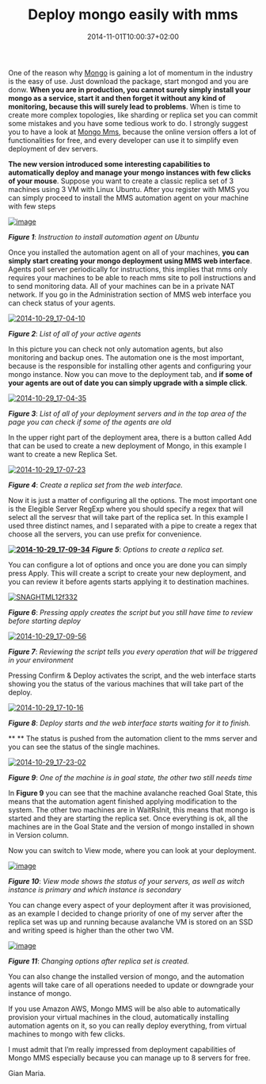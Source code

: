 ﻿---
title: "Deploy mongo easily with mms"
description: ""
date: 2014-11-01T10:00:37+02:00
draft: false
tags: [Mongo]
categories: [NoSql]
---
One of the reason why [Mongo](http://www.mongodb.org/) is gaining a lot of momentum in the industry is the easy of use. Just download the package, start mongod and you are donw.  **When you are in production, you cannot surely simply install your mongo as a service, start it and then forget it without any kind of monitoring, because this will surely lead to problems**. When is time to create more complex topologies, like sharding or replica set you can commit some mistakes and you have some tedious work to do. I strongly suggest you to have a look at [Mongo Mms](https://mms.mongodb.com), because the online version offers a lot of functionalities for free, and every developer can use it to simplify even deployment of dev servers.

 **The new version introduced some interesting capabilities to automatically deploy and manage your mongo instances with few clicks of your mouse**. Suppose you want to create a classic replica set of 3 machines using 3 VM with Linux Ubuntu. After you register with MMS you can simply proceed to install the MMS automation agent on your machine with few steps

[![image](https://www.codewrecks.com/blog/wp-content/uploads/2014/11/image_thumb.png "image")](https://www.codewrecks.com/blog/wp-content/uploads/2014/11/image.png)

 ***Figure 1***: *Instruction to install automation agent on Ubuntu*

Once you installed the automation agent on all of your machines,  **you can simply start creating your mongo deployment using MMS web interface**. Agents poll server periodically for instructions, this implies that mms only requires your machines to be able to reach mms site to poll instructions and to send monitoring data. All of your machines can be in a private NAT network. If you go in the Administration section of MMS web interface you can check status of your agents.

[![2014-10-29_17-04-10](https://www.codewrecks.com/blog/wp-content/uploads/2014/11/2014-10-29_17-04-10_thumb.jpg "2014-10-29_17-04-10")](https://www.codewrecks.com/blog/wp-content/uploads/2014/11/2014-10-29_17-04-10.jpg)

 ***Figure 2***: *List of all of your active agents*

In this picture you can check not only automation agents, but also monitoring and backup ones. The automation one is the most important, because is the responsible for installing other agents and configuring your mongo instance. Now you can move to the deployment tab, and **if some of your agents are out of date you can simply upgrade with a simple click**.

[![2014-10-29_17-04-35](https://www.codewrecks.com/blog/wp-content/uploads/2014/11/2014-10-29_17-04-35_thumb.jpg "2014-10-29_17-04-35")](https://www.codewrecks.com/blog/wp-content/uploads/2014/11/2014-10-29_17-04-35.jpg)

 ***Figure 3***: *List of all of your deployment servers and in the top area of the page you can check if some of the agents are old*

In the upper right part of the deployment area, there is a button called Add that can be used to create a new deployment of Mongo, in this example I want to create a new Replica Set.

[![2014-10-29_17-07-23](https://www.codewrecks.com/blog/wp-content/uploads/2014/11/2014-10-29_17-07-23_thumb.jpg "2014-10-29_17-07-23")](https://www.codewrecks.com/blog/wp-content/uploads/2014/11/2014-10-29_17-07-23.jpg)

 ***Figure 4***: *Create a replica set from the web interface.*

Now it is just a matter of configuring all the options. The most important one is the Elegible Server RegExp where you should specify a regex that will select all the servesr that will take part of the replica set. In this example I used three distinct names, and I separated with a pipe to create a regex that choose all the servers, you can use prefix for convenience.

 **[![2014-10-29_17-09-34](https://www.codewrecks.com/blog/wp-content/uploads/2014/11/2014-10-29_17-09-34_thumb.jpg "2014-10-29_17-09-34")](https://www.codewrecks.com/blog/wp-content/uploads/2014/11/2014-10-29_17-09-34.jpg)**  ***Figure 5***: *Options to create a replica set.*

You can configure a lot of options and once you are done you can simply press Apply. This will create a script to create your new deployment, and you can review it before agents starts applying it to destination machines.

[![SNAGHTML12f332](https://www.codewrecks.com/blog/wp-content/uploads/2014/11/SNAGHTML12f332_thumb.png "SNAGHTML12f332")](https://www.codewrecks.com/blog/wp-content/uploads/2014/11/SNAGHTML12f332.png)

 ***Figure 6***: *Pressing apply creates the script but you still have time to review before starting deploy*

[![2014-10-29_17-09-56](https://www.codewrecks.com/blog/wp-content/uploads/2014/11/2014-10-29_17-09-56_thumb.jpg "2014-10-29_17-09-56")](https://www.codewrecks.com/blog/wp-content/uploads/2014/11/2014-10-29_17-09-56.jpg)

 ***Figure 7***: *Reviewing the script tells you every operation that will be triggered in your environment*

Pressing Confirm & Deploy activates the script, and the web interface starts showing you the status of the various machines that will take part of the deploy.

[![2014-10-29_17-10-16](https://www.codewrecks.com/blog/wp-content/uploads/2014/11/2014-10-29_17-10-16_thumb.jpg "2014-10-29_17-10-16")](https://www.codewrecks.com/blog/wp-content/uploads/2014/11/2014-10-29_17-10-16.jpg)

 ***Figure 8***: *Deploy starts and the web interface starts waiting for it to finish.*

 ** ** The status is pushed from the automation client to the mms server and you can see the status of the single machines.

[![2014-10-29_17-23-02](https://www.codewrecks.com/blog/wp-content/uploads/2014/11/2014-10-29_17-23-02_thumb.jpg "2014-10-29_17-23-02")](https://www.codewrecks.com/blog/wp-content/uploads/2014/11/2014-10-29_17-23-02.jpg)

 ***Figure 9***: *One of the machine is in goal state, the other two still needs time*

In  **Figure 9** you can see that the machine avalanche reached Goal State, this means that the automation agent finished applying modification to the system. The other two machines are in WaitRsInit, this means that mongo is started and they are starting the replica set. Once everything is ok, all the machines are in the Goal State and the version of mongo installed in shown in Version column.

Now you can switch to View mode, where you can look at your deployment.

[![image](https://www.codewrecks.com/blog/wp-content/uploads/2014/11/image_thumb1.png "image")](https://www.codewrecks.com/blog/wp-content/uploads/2014/11/image1.png)

 ***Figure 10***: *View mode shows the status of your servers, as well as witch instance is primary and which instance is secondary*

You can change every aspect of your deployment after it was provisioned, as an example I decided to change priority of one of my server after the replica set was up and running because avalanche VM is stored on an SSD and writing speed is higher than the other two VM.

[![image](https://www.codewrecks.com/blog/wp-content/uploads/2014/11/image_thumb2.png "image")](https://www.codewrecks.com/blog/wp-content/uploads/2014/11/image2.png)

 ***Figure 11***: *Changing options after replica set is created.*

You can also change the installed version of mongo, and the automation agents will take care of all operations needed to update or downgrade your instance of mongo.

If you use Amazon AWS, Mongo MMS will be also able to automatically provision your virtual machines in the cloud, automatically installing automation agents on it, so you can really deploy everything, from virtual machines to mongo with few clicks.

I must admit that I’m really impressed from deployment capabilities of Mongo MMS especially because you can manage up to 8 servers for free.

Gian Maria.
